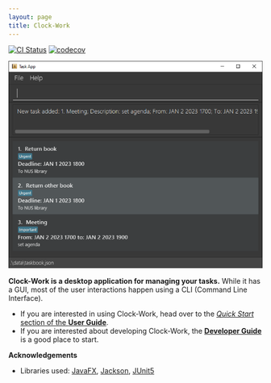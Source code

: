 ```yaml
---
layout: page
title: Clock-Work
---
```


[![CI Status](https://github.com/AY2223S2-CS2103T-W13-3/tp/workflows/Java%20CI/badge.svg)](https://github.com/se-edu/addressbook-level3/actions)
[![codecov](https://codecov.io/gh/AY2223S2-CS2103T-W13-3/tp/branch/master/graph/badge.svg)](https://codecov.io/gh/se-edu/addressbook-level3)

![Ui](images/Ui_02.png)

**Clock-Work is a desktop application for managing your tasks.** 
While it has a GUI, most of the user interactions happen using a CLI (Command Line Interface).

* If you are interested in using Clock-Work, head over to the [_Quick Start_ section of the **User Guide**](UserGuide.html#quick-start).
* If you are interested about developing Clock-Work, the [**Developer Guide**](DeveloperGuide.html) is a good place to start.


**Acknowledgements**

* Libraries used: [JavaFX](https://openjfx.io/), [Jackson](https://github.com/FasterXML/jackson), [JUnit5](https://github.com/junit-team/junit5)
